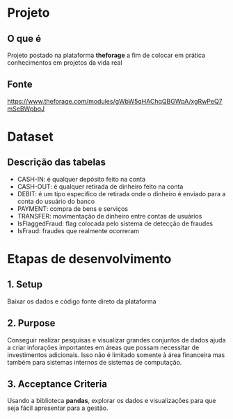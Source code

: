 # Projeto

## O que é
Projeto postado na plataforma __theforage__ a fim de colocar em prática conhecimentos em projetos da vida real

## Fonte
https://www.theforage.com/modules/gWbW5qHAChqQBGWpA/xgRwPeQ7mSeBWpbqJ

# Dataset

## Descrição das tabelas
- CASH-IN: é qualquer depósito feito na conta
- CASH-OUT: é qualquer retirada de dinheiro feito na conta
- DEBIT: é um tipo especifico de retirada onde o dinheiro é enviado para a conta do usuário do banco
- PAYMENT: compra de bens e serviços
- TRANSFER: movimentação de dinheiro entre contas de usuários
- IsFlaggedFraud: flag colocada pelo sistema de detecção de fraudes
- IsFraud: fraudes que realmente ocorreram

# Etapas de desenvolvimento

## 1. Setup
Baixar os dados e código fonte direto da plataforma

## 2. Purpose
Conseguir realizar pesquisas e visualizar grandes conjuntos de dados ajuda a criar inforações importantes em áreas que possam necessitar de investimentos adicionais. Isso não é limitado somente à área financeira mas também para sistemas internos de sistemas de computação.

## 3. Acceptance Criteria
Usando a biblioteca __pandas__, explorar os dados e visualizações para que seja fácil apresentar para a gestão.